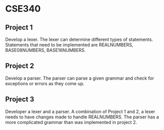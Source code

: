 # CSE340

## Project 1

Develop a lexer. The lexer can determine different types of statements. Statements that need to be implemented are REALNUMBERS, BASE08NUMBERS, BASE16NUMBERS.

## Project 2

Develop a parser. The parser can parse a given grammar and check for exceptions or errors as they come up.

## Project 3

Developer a lexer and a parser. A combination of Project 1 and 2, a lexer needs to have changes made to handle REALNUMBERS. The parser has a more complicated grammar than was implemented in project 2.
